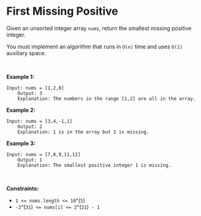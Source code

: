 # First Missing Positive


Given an unsorted integer array `nums`, return the smallest missing
positive integer.

You must implement an algorithm that runs in `O(n)` time and uses `O(1)`
auxiliary space.

 

**Example 1:**

    Input: nums = [1,2,0]
        Output: 3
        Explanation: The numbers in the range [1,2] are all in the array.
        

**Example 2:**

    Input: nums = [3,4,-1,1]
        Output: 2
        Explanation: 1 is in the array but 2 is missing.
        

**Example 3:**

    Input: nums = [7,8,9,11,12]
        Output: 1
        Explanation: The smallest positive integer 1 is missing.
        

 

**Constraints:**

- `1 <= nums.length <= 10`^(`5`)
- `-2`^(`31`)` <= nums[i] <= 2`^(`31`)` - 1`
